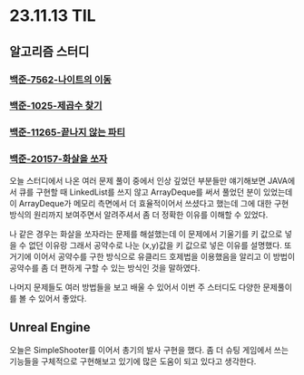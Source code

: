 # 23.11.13 TIL

## 알고리즘 스터디

### [백준-7562-나이트의 이동 ](https://www.acmicpc.net/problem/7562)

### [백준-1025-제곱수 찾기](https://www.acmicpc.net/problem/1025)

### [백준-11265-끝나지 않는 파티](https://www.acmicpc.net/problem/11265)

### [백준-20157-화살을 쏘자](https://www.acmicpc.net/problem/20157)

오늘 스터디에서 나온 여러 문제 풀이 중에서 인상 깊었던 부분들만 얘기해보면 JAVA에서 큐를 구현할 때 LinkedList를 쓰지 않고 ArrayDeque를 써서 풀었던 분이 있었는데 이 ArrayDeque가 메모리 측면에서 더 효율적이어서 쓰셨다고 했는데 그에 대한 구현 방식의 원리까지 보여주면서 알려주셔서 좀 더 정확한 이유를 이해할 수 있었다.

나 같은 경우는 화살을 쏘자라는 문제를 해설했는데 이 문제에서 기울기를 키 값으로 넣을 수 없던 이유랑 그래서 공약수로 나눈 (x,y)값을 키 값으로 넣은 이유를 설명했다. 또 거기에 이어서 공약수를 구한 방식으로 유클리드 호제법을 이용했음을 알리고 이 방법이 공약수를 좀 더 편하게 구할 수 있는 방식인 것을 말하였다.

나머지 문제들도 여러 방법들을 보고 배울 수 있어서 이번 주 스터디도 다양한 문제풀이를 볼 수 있어서 좋았다.

## Unreal Engine

오늘은 SimpleShooter를 이어서 총기의 발사 구현을 했다. 좀 더 슈팅 게임에서 쓰는 기능들을 구체적으로 구현해보고 있기에 많은 도움이 되고 있다고 생각한다.
